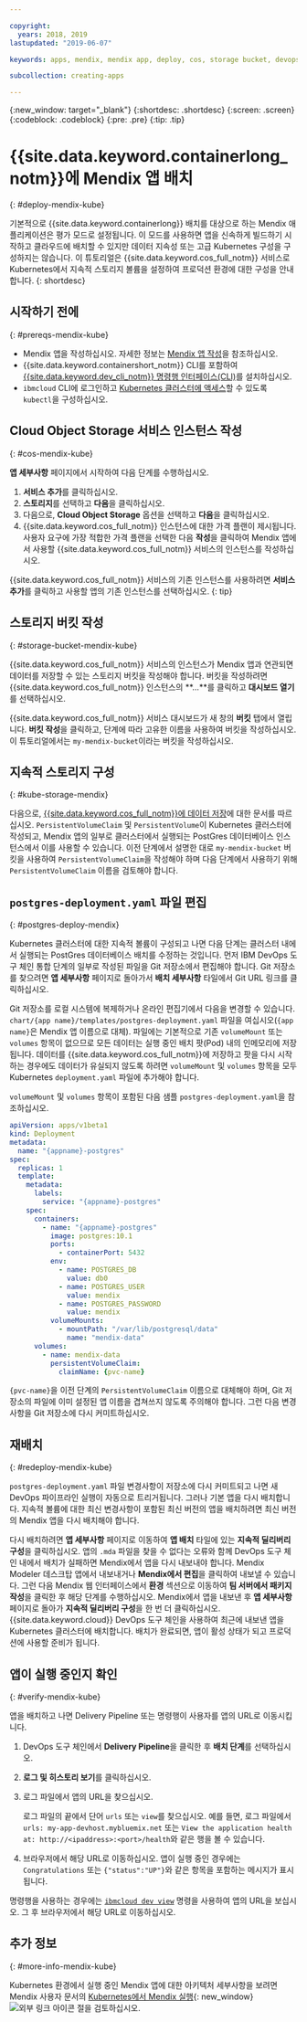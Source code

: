 ```yaml
---

copyright:
  years: 2018, 2019
lastupdated: "2019-06-07"

keywords: apps, mendix, mendix app, deploy, cos, storage bucket, devops toolchain, deploy, kubernetes, kube

subcollection: creating-apps

---
```


{:new_window: target="_blank"}
{:shortdesc: .shortdesc}
{:screen: .screen}
{:codeblock: .codeblock}
{:pre: .pre}
{:tip: .tip}

# {{site.data.keyword.containerlong_notm}}에 Mendix 앱 배치
{: #deploy-mendix-kube}

기본적으로 {{site.data.keyword.containerlong}} 배치를 대상으로 하는 Mendix 애플리케이션은 평가 모드로 설정됩니다. 이 모드를 사용하면 앱을 신속하게 빌드하기 시작하고 클라우드에 배치할 수 있지만 데이터 지속성 또는 고급 Kubernetes 구성을 구성하지는 않습니다. 이 튜토리얼은 {{site.data.keyword.cos_full_notm}} 서비스로 Kubernetes에서 지속적 스토리지 볼륨을 설정하여 프로덕션 환경에 대한 구성을 안내합니다.
{: shortdesc}

## 시작하기 전에
{: #prereqs-mendix-kube}

* Mendix 앱을 작성하십시오. 자세한 정보는 [Mendix 앱 작성](/docs/apps/tutorials?topic=creating-apps-create-mendix)을 참조하십시오.
* {{site.data.keyword.containershort_notm}} CLI를 포함하여 [{{site.data.keyword.dev_cli_notm}} 명령행 인터페이스(CLI)](/docs/cli?topic=cloud-cli-getting-started)를 설치하십시오.
* `ibmcloud` CLI에 로그인하고 [Kubernetes 클러스터에 액세스](/docs/containers?topic=containers-cs_cluster_tutorial#cs_cluster_tutorial_lesson3)할 수 있도록 `kubectl`을 구성하십시오.

## Cloud Object Storage 서비스 인스턴스 작성
{: #cos-mendix-kube}

**앱 세부사항** 페이지에서 시작하여 다음 단계를 수행하십시오.
1. **서비스 추가**를 클릭하십시오.
2. **스토리지**를 선택하고 **다음**을 클릭하십시오.
3. 다음으로, **Cloud Object Storage** 옵션을 선택하고 **다음**을 클릭하십시오.
4.  {{site.data.keyword.cos_full_notm}} 인스턴스에 대한 가격 플랜이 제시됩니다. 사용자 요구에 가장 적합한 가격 플랜을 선택한 다음 **작성**을 클릭하여 Mendix 앱에서 사용할 {{site.data.keyword.cos_full_notm}} 서비스의 인스턴스를 작성하십시오.

  {{site.data.keyword.cos_full_notm}} 서비스의 기존 인스턴스를 사용하려면 **서비스 추가**를 클릭하고 사용할 앱의 기존 인스턴스를 선택하십시오.
  {: tip}

## 스토리지 버킷 작성
{: #storage-bucket-mendix-kube}

{{site.data.keyword.cos_full_notm}} 서비스의 인스턴스가 Mendix 앱과 연관되면 데이터를 저장할 수 있는 스토리지 버킷을 작성해야 합니다. 버킷을 작성하려면 {{site.data.keyword.cos_full_notm}} 인스턴스의 **...**를 클릭하고 **대시보드 열기**를 선택하십시오.  

{{site.data.keyword.cos_full_notm}} 서비스 대시보드가 새 창의 **버킷** 탭에서 열립니다. **버킷 작성**을 클릭하고, 단계에 따라 고유한 이름을 사용하여 버킷을 작성하십시오. 이 튜토리얼에서는 `my-mendix-bucket`이라는 버킷을 작성하십시오.

## 지속적 스토리지 구성
{: #kube-storage-mendix}

다음으로, [{{site.data.keyword.cos_full_notm}}에 데이터 저장](/docs/containers?topic=containers-object_storage)에 대한 문서를 따르십시오. `PersistentVolumeClaim` 및 `PersistentVolume`이 Kubernetes 클러스터에 작성되고, Mendix 앱의 일부로 클러스터에서 실행되는 PostGres 데이터베이스 인스턴스에서 이를 사용할 수 있습니다. 이전 단계에서 설명한 대로 `my-mendix-bucket` 버킷을 사용하여 `PersistentVolumeClaim`을 작성해야 하며 다음 단계에서 사용하기 위해 `PersistentVolumeClaim` 이름을 검토해야 합니다.

## `postgres-deployment.yaml` 파일 편집
{: #postgres-deploy-mendix}

Kubernetes 클러스터에 대한 지속적 볼륨이 구성되고 나면 다음 단계는 클러스터 내에서 실행되는 PostGres 데이터베이스 배치를 수정하는 것입니다. 먼저 IBM DevOps 도구 체인 통합 단계의 일부로 작성된 파일을 Git 저장소에서 편집해야 합니다. Git 저장소를 찾으려면 **앱 세부사항** 페이지로 돌아가서 **배치 세부사항** 타일에서 Git URL 링크를 클릭하십시오.

Git 저장소를 로컬 시스템에 복제하거나 온라인 편집기에서 다음을 변경할 수 있습니다. `chart/{app name}/templates/postgres-deployment.yaml` 파일을 여십시오(`{app name}`은 Mendix 앱 이름으로 대체). 파일에는 기본적으로 기존 `volumeMount` 또는 `volumes` 항목이 없으므로 모든 데이터는 실행 중인 배치 팟(Pod) 내의 인메모리에 저장됩니다. 데이터를 {{site.data.keyword.cos_full_notm}}에 저장하고 팟을 다시 시작하는 경우에도 데이터가 유실되지 않도록 하려면 `volumeMount` 및 `volumes` 항목을 모두 Kubernetes `deployment.yaml` 파일에 추가해야 합니다. 

`volumeMount` 및 `volumes` 항목이 포함된 다음 샘플 `postgres-deployment.yaml`을 참조하십시오.  
```yaml
apiVersion: apps/v1beta1
kind: Deployment
metadata:
  name: "{appname}-postgres"
spec:
  replicas: 1
  template:
    metadata:
      labels:
        service: "{appname}-postgres"
    spec:
      containers:
        - name: "{appname}-postgres"
          image: postgres:10.1
          ports:
            - containerPort: 5432
          env:
            - name: POSTGRES_DB
              value: db0
            - name: POSTGRES_USER
              value: mendix
            - name: POSTGRES_PASSWORD
              value: mendix
          volumeMounts:
            - mountPath: "/var/lib/postgresql/data"
              name: "mendix-data"
      volumes:
        - name: mendix-data
          persistentVolumeClaim:
            claimName: {pvc-name}
```

`{pvc-name}`을 이전 단계의 `PersistentVolumeClaim` 이름으로 대체해야 하며, Git 저장소의 파일에 이미 설정된 앱 이름을 겹쳐쓰지 않도록 주의해야 합니다. 그런 다음 변경사항을 Git 저장소에 다시 커미트하십시오.

## 재배치
{: #redeploy-mendix-kube}

`postgres-deployment.yaml` 파일 변경사항이 저장소에 다시 커미트되고 나면 새 DevOps 파이프라인 실행이 자동으로 트리거됩니다. 그러나 기본 앱을 다시 배치합니다. 지속적 볼륨에 대한 최신 변경사항이 포함된 최신 버전의 앱을 배치하려면 최신 버전의 Mendix 앱을 다시 배치해야 합니다.

다시 배치하려면 **앱 세부사항** 페이지로 이동하여 **앱 배치** 타일에 있는 **지속적 딜리버리 구성**을 클릭하십시오. 앱의 `.mda` 파일을 찾을 수 없다는 오류와 함께 DevOps 도구 체인 내에서 배치가 실패하면 Mendix에서 앱을 다시 내보내야 합니다. Mendix Modeler 데스크탑 앱에서 내보내거나 **Mendix에서 편집**을 클릭하여 내보낼 수 있습니다. 그런 다음 Mendix 웹 인터페이스에서 **환경** 섹션으로 이동하여 **팀 서버에서 패키지 작성**을 클릭한 후 해당 단계를 수행하십시오. Mendix에서 앱을 내보낸 후 **앱 세부사항** 페이지로 돌아가 **지속적 딜리버리 구성**을 한 번 더 클릭하십시오. {{site.data.keyword.cloud}} DevOps 도구 체인을 사용하여 최근에 내보낸 앱을 Kubernetes 클러스터에 배치합니다. 배치가 완료되면, 앱이 활성 상태가 되고 프로덕션에 사용할 준비가 됩니다.

## 앱이 실행 중인지 확인
{: #verify-mendix-kube}

앱을 배치하고 나면 Delivery Pipeline 또는 명령행이 사용자를 앱의 URL로 이동시킵니다.

1. DevOps 도구 체인에서 **Delivery Pipeline**을 클릭한 후 **배치 단계**를 선택하십시오.
2. **로그 및 히스토리 보기**를 클릭하십시오.
3. 로그 파일에서 앱의 URL을 찾으십시오.

    로그 파일의 끝에서 단어 `urls` 또는 `view`를 찾으십시오. 예를 들면, 로그 파일에서 `urls: my-app-devhost.mybluemix.net` 또는 `View the application health at: http://<ipaddress>:<port>/health`와 같은 행을 볼 수 있습니다.

4. 브라우저에서 해당 URL로 이동하십시오. 앱이 실행 중인 경우에는 `Congratulations` 또는 `{"status":"UP"}`와 같은 항목을 포함하는 메시지가 표시됩니다.

명령행을 사용하는 경우에는 [`ibmcloud dev view`](/docs/cli/idt?topic=cloud-cli-idt-cli#view) 명령을 사용하여 앱의 URL을 보십시오. 그 후 브라우저에서 해당 URL로 이동하십시오.

## 추가 정보
{: #more-info-mendix-kube}

Kubernetes 환경에서 실행 중인 Mendix 앱에 대한 아키텍처 세부사항을 보려면 Mendix 사용자 문서의 [Kubernetes에서 Mendix 실행](https://docs.mendix.com/developerportal/deploy/run-mendix-on-kubernetes){: new_window} ![외부 링크 아이콘](../../icons/launch-glyph.svg "외부 링크 아이콘") 절을 검토하십시오.
